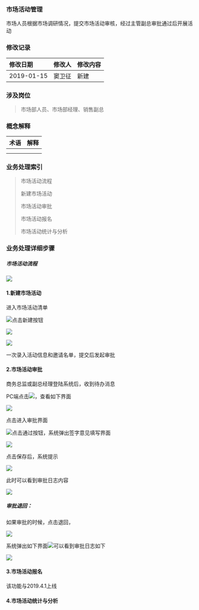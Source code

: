 ### 市场活动管理

市场人员根据市场调研情况，提交市场活动审核，经过主管副总审批通过后开展活动

### 修改记录

| 修改日期 | 修改人 | 修改内容 |
| :--- | :--- | :--- |
| 2019-01-15 | 窦卫征 | 新建 |

### 涉及岗位

> 市场部人员、市场部经理、销售副总

### 概念解释

| 术语 | 解释 |
| :--- | :--- |
|  |  |
|  |  |

### 业务处理索引

> 市场活动流程
>
> 新建市场活动
>
> 市场活动审批
>
> 市场活动报名
>
> 市场活动统计与分析

### 业务处理详细步骤

##### 市场活动流程

![](/assets/importschd10281.png)

#### 1.新建市场活动

进入市场活动清单

![](/assets/importschdxj.png)点击新建按钮

![](/assets/importschdxj1082.png)

![](/assets/importyqmd112.png)

一次录入活动信息和邀请名单，提交后发起审批

#### 2.市场活动审批

商务总监或副总经理登陆系统后，收到待办消息

PC端点击![](/assets/dbtzan.png)，查看如下界面

![](/assets/importsc2810.png)

点击进入审批界面

![](/assets/sptg19281.png)点击通过按钮，系统弹出签字意见填写界面

![](/assets/qzyjspjm2910.png)

点击保存后，系统提示

![](/assets/sptg123456.png)

此时可以看到审批日志内容

![](/assets/importsprznr1205.png)

##### 审批退回：

如果审批的时候，点击退回，

![](/assets/tuihuishenpi18281.png)

系统弹出如下界面![](/assets/importbty1821.png)可以看到审批日志如下

![](/assets/importspthcs18281.png)

#### 3.市场活动报名

该功能与2019.4.1上线

#### 4.市场活动统计与分析




